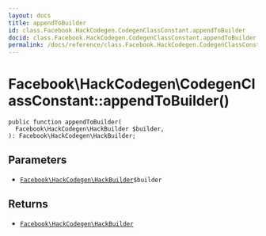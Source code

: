 ```yaml
---
layout: docs
title: appendToBuilder
id: class.Facebook.HackCodegen.CodegenClassConstant.appendToBuilder
docid: class.Facebook.HackCodegen.CodegenClassConstant.appendToBuilder
permalink: /docs/reference/class.Facebook.HackCodegen.CodegenClassConstant.appendToBuilder.md
---
```

# Facebook\\HackCodegen\\CodegenClassConstant::appendToBuilder()




``` Hack
public function appendToBuilder(
  Facebook\HackCodegen\HackBuilder $builder,
): Facebook\HackCodegen\HackBuilder;
```




## Parameters




- [` Facebook\HackCodegen\HackBuilder `](<class.Facebook.HackCodegen.HackBuilder.md>)`` $builder ``




## Returns




+ [` Facebook\HackCodegen\HackBuilder `](<class.Facebook.HackCodegen.HackBuilder.md>)